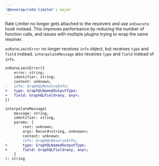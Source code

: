 ```yaml
---
'@envelop/rate-limiter': major
---
```


Rate Limiter no longer gets attached to the resolvers and use `onExecute` hook instead.
This improves performance by reducing the number of function calls, and issues with multiple plugins trying to wrap the same resolver.

`onRateLimitError` no longer receives `info` object, but receives `type` and `field` instead.
`interpolateMessage` also receives `type` and `field` instead of `info`.

```diff
onRateLimitError({
    error: string;
    identifier: string;
    context: unknown;
-   info: GraphQLResolveInfo;
+   type: GraphQLNamedOutputType;
+   field: GraphQLField<any, any>;
})
```

```diff
interpolateMessage(
    message: string,
    identifier: string,
    params: {
        root: unknown;
        args: Record<string, unknown>;
        context: unknown;
-       info: GraphQLResolveInfo;
+       type: GraphQLNamedOutputType;
+       field: GraphQLField<any, any>;
    }
): string
```
